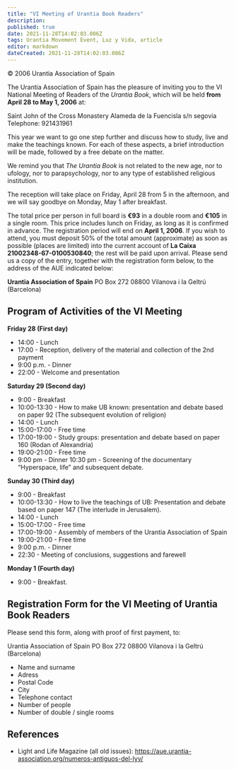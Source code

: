 ```yaml
---
title: "VI Meeting of Urantia Book Readers"
description: 
published: true
date: 2021-11-28T14:02:03.086Z
tags: Urantia Movement Event, Luz y Vida, article
editor: markdown
dateCreated: 2021-11-28T14:02:03.086Z
---
```


<p class="v-card v-sheet theme--light gray lighten-3 px-2">© 2006 Urantia Association of Spain</p>


The Urantia Association of Spain has the pleasure of inviting you to the VI National Meeting of Readers of the _Urantia Book_, which will be held **from April 28 to May 1, 2006** at:

Saint John of the Cross Monastery
Alameda de la Fuencisla s/n
segovia
Telephone: 921431961

This year we want to go one step further and discuss how to study, live and make the teachings known. For each of these aspects, a brief introduction will be made, followed by a free debate on the matter.

We remind you that _The Urantia Book_ is not related to the new age, nor to ufology, nor to parapsychology, nor to any type of established religious institution.

The reception will take place on Friday, April 28 from 5 in the afternoon, and we will say goodbye on Monday, May 1 after breakfast.

The total price per person in full board is **€93** in a double room and **€105** in a single room. This price includes lunch on Friday, as long as it is confirmed in advance. The registration period will end on **April 1, 2006**. If you wish to attend, you must deposit 50% of the total amount (approximate) as soon as possible (places are limited) into the current account of **La Caixa 21002348-67-0100530840**; the rest will be paid upon arrival. Please send us a copy of the entry, together with the registration form below, to the address of the AUE indicated below:

**Urantia Association of Spain**
PO Box 272
08800 Vilanova i la Geltrú (Barcelona)

## Program of Activities of the VI Meeting

**Friday 28 (First day)**

- 14:00 - Lunch
- 17:00 - Reception, delivery of the material and collection of the 2nd payment
- 9:00 p.m. - Dinner
- 22:00 - Welcome and presentation

**Saturday 29 (Second day)**

- 9:00 - Breakfast
- 10:00-13:30 - How to make UB known: presentation and debate based on paper 92 (The subsequent evolution of religion)
- 14:00 - Lunch
- 15:00-17:00 - Free time
- 17:00-19:00 - Study groups: presentation and debate based on paper 160 (Rodan of Alexandria)
- 19:00-21:00 - Free time
- 9:00 pm - Dinner 10:30 pm - Screening of the documentary “Hyperspace, life” and subsequent debate.

**Sunday 30 (Third day)**

- 9:00 - Breakfast
- 10:00-13:30 - How to live the teachings of UB: Presentation and debate based on paper 147 (The interlude in Jerusalem).
- 14:00 - Lunch
- 15:00-17:00 - Free time
- 17:00-19:00 - Assembly of members of the Urantia Association of Spain
- 19:00-21:00 - Free time
- 9:00 p.m. - Dinner
- 22:30 - Meeting of conclusions, suggestions and farewell

**Monday 1 (Fourth day)**

- 9:00 - Breakfast.

## Registration Form for the VI Meeting of Urantia Book Readers

Please send this form, along with proof of first payment, to:

Urantia Association of Spain
PO Box 272
08800 Vilanova i la Geltrú (Barcelona)

- Name and surname
- Adress
- Postal Code
- City
- Telephone contact
- Number of people
- Number of double / single rooms

## References

- Light and Life Magazine (all old issues): https://aue.urantia-association.org/numeros-antiguos-del-lyv/

